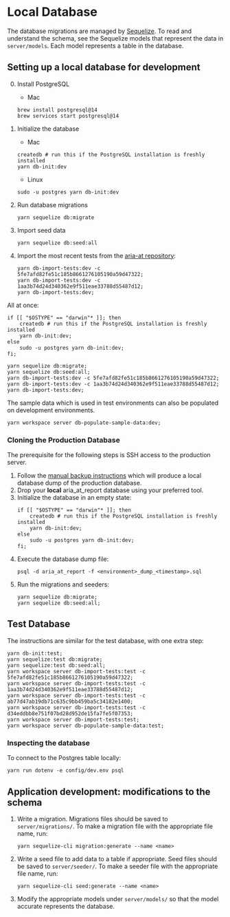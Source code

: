 # Local Database

The database migrations are managed by [Sequelize](https://sequelize.org/). To read and understand the schema, see the Sequelize models that represent the data in `server/models`. Each model represents a table in the database.

## Setting up a local database for development

0. Install PostgreSQL

    - Mac

    ```
    brew install postgresql@14
    brew services start postgresql@14
    ```

1. Initialize the database
    - Mac
    ```
    createdb # run this if the PostgreSQL installation is freshly installed
    yarn db-init:dev
    ```
    - Linux
    ```
    sudo -u postgres yarn db-init:dev
    ```
2. Run database migrations
    ```
    yarn sequelize db:migrate
    ```
3. Import seed data
    ```
    yarn sequelize db:seed:all
    ```
4. Import the most recent tests from the [aria-at repository](https://github.com/w3c/aria-at):
    ```
    yarn db-import-tests:dev -c 5fe7afd82fe51c185b8661276105190a59d47322;
    yarn db-import-tests:dev -c 1aa3b74d24d340362e9f511eae33788d55487d12;
    yarn db-import-tests:dev;
    ```

All at once:

```
if [[ "$OSTYPE" == "darwin"* ]]; then
    createdb # run this if the PostgreSQL installation is freshly installed
    yarn db-init:dev;
else
    sudo -u postgres yarn db-init:dev;
fi;

yarn sequelize db:migrate;
yarn sequelize db:seed:all;
yarn db-import-tests:dev -c 5fe7afd82fe51c185b8661276105190a59d47322;
yarn db-import-tests:dev -c 1aa3b74d24d340362e9f511eae33788d55487d12;
yarn db-import-tests:dev;
```

The sample data which is used in test environments can also be populated on development environments.

```
yarn workspace server db-populate-sample-data:dev;
```

### Cloning the Production Database

The prerequisite for the following steps is SSH access to the production server.

1. Follow the [manual backup instructions](../deploy/README.md#manual-db-backup) which will produce a local database dump of the production database.
2. Drop your **local** aria_at_report database using your preferred tool.
3. Initialize the database in an empty state:
    ```
    if [[ "$OSTYPE" == "darwin"* ]]; then
        createdb # run this if the PostgreSQL installation is freshly installed
        yarn db-init:dev;
    else
        sudo -u postgres yarn db-init:dev;
    fi;
    ```
4. Execute the database dump file:
    ```
    psql -d aria_at_report -f <environment>_dump_<timestamp>.sql
    ```
5. Run the migrations and seeders:
    ```
    yarn sequelize db:migrate;
    yarn sequelize db:seed:all;
    ```

## Test Database

The instructions are similar for the test database, with one extra step:

```
yarn db-init:test;
yarn sequelize:test db:migrate;
yarn sequelize:test db:seed:all;
yarn workspace server db-import-tests:test -c 5fe7afd82fe51c185b8661276105190a59d47322;
yarn workspace server db-import-tests:test -c 1aa3b74d24d340362e9f511eae33788d55487d12;
yarn workspace server db-import-tests:test -c ab77d47ab19db71c635c9bb459ba5c34182e1400;
yarn workspace server db-import-tests:test -c d34eddbb8e751f07bd28d952de15fa7fe5f07353;
yarn workspace server db-import-tests:test;
yarn workspace server db-populate-sample-data:test;
```

### Inspecting the database

To connect to the Postgres table locally:

```
yarn run dotenv -e config/dev.env psql
```

## Application development: modifications to the schema

1. Write a migration. Migrations files should be saved to `server/migrations/`. To make a migration file with the appropriate file name, run:
    ```
    yarn sequelize-cli migration:generate --name <name>
    ```
2. Write a seed file to add data to a table if appropriate. Seed files should be saved to `server/seeder/`. To make a seeder file with the appropriate file name, run:
    ```
    yarn sequelize-cli seed:generate --name <name>
    ```
3. Modify the appropriate models under `server/models/` so that the model accurate represents the database.
